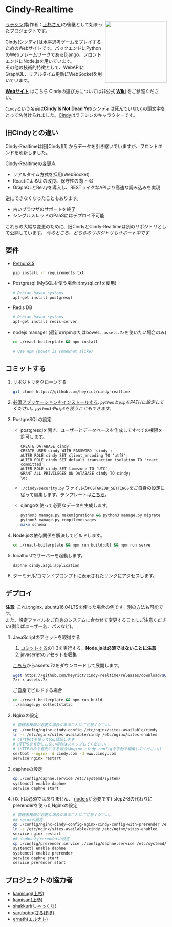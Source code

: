 Cindy-Realtime
==============
<img align="right" height="192" width="192" src="https://github.com/heyrict/cindy-realtime/blob/master/react-boilerplate/app/images/icon-192x192.png" />

[ラテシン](http://sui-hei.net)(製作者：[上杉さん](http://sui-hei.net/mondai/profile/1))の後継として始まったプロジェクトです。

Cindy(シンディ)は水平思考ゲームをプレイするためのWebサイトです。バックエンドにPythonのWebフレームワークであるDjango、フロントエンドにNode.jsを用いています。  
その他の技術的特徴として、WebAPIにGraphQL、リアルタイム更新にWebSocketを用いています。

**[Webサイト](https://www.cindythink.com/ja/)** はこちら
Cindyの遊び方については非公式 **[Wiki](https://wiki3.jp/cindy-lat)** をご参照ください。

`Cindy`という名前は**Cindy Is Not Dead Yet**(シンディは死んでいない)の頭文字をとって名付けられました。[Cindy](http://sui-hei.net/app/webroot/pukiwiki/index.php?%E3%82%B7%E3%83%B3%E3%83%87%E3%82%A3)はラテシンのキャラクターです。

旧Cindyとの違い
-------------------------
Cindy-Realtimeは旧[Cindy][1] からデータを引き継いでいますが、フロントエンドを刷新しました。

Cindy-Realtimeの変更点

- リアルタイム方式を採用(WebSocket)
- ReactによるUIの改良、保守性の向上 :smile:
- GraphQLとRelayを導入し、RESTライクなAPIより高速な読み込みを実現

逆にできなくなったこともあります。

- 古いブラウザのサポートを終了
- シングルスレッドのPaaSにはデプロイ不可能

これらの大幅な変更のために、旧CindyとCindy-Realtimeは別のリポジトリとして公開しています。
*今のところ、どちらのリポジトリもサポート中です*

要件
-----------
- [Python3.5](http://www.python.org)

    ```bash
    pip install -r requirements.txt
    ```
- Postgresql (MySQLを使う場合はmysql.cnfを使用)

    ```bash
    # Debian-based systems
    apt-get install postgresql
    ```

- Redis DB

    ```bash
    # Debian-based systems
    apt-get install redis-server
    ```

- nodejs manager (最新のnpmまたはbower、`assets.7z`を使いたい場合のみ)

    ```bash
    cd ./react-boilerplate && npm install

    # Use npm (bower is somewhat alike)
    ```

コミットする
-------
1. リポジトリをクローンする

    ```bash
    git clone https://github.com/heyrict/cindy-realtime
    ```

2. [必須アプリケーションをインストールする](#要件).
    *`python`と`pip`をPATHに設定してください。`python3`や`pip3`を使うこともできます。*
3. PostgreSQLの設定
    - postgresqlを開き、ユーザーとデータベースを作成してすべての権限を許可します。

      ```postgresql
      CREATE DATABASE cindy;
      CREATE USER cindy WITH PASSWORD 'cindy';
      ALTER ROLE cindy SET client_encoding TO 'utf8';
      ALTER ROLE cindy SET default_transaction_isolation TO 'react committed';
      ALTER ROLE cindy SET timezone TO 'UTC';
      GRANT ALL PRIVILEGES ON DATABASE cindy TO cindy;
      \q;
      ```
    - `./cindy/security.py` ファイルの`POSTGREDB_SETTINGS`をご自身の設定に従って編集します。テンプレートは[こちら](./cindy/security.py.template)。

    - djangoを使って必要なデータを生成します。

      ```bash
      python3 manage.py makemigrations && python3 manage.py migrate
      python3 manage.py compilemessages
      make schema
      ```

4. Node.jsの依存関係を解決してビルドします。

   ```bash
   cd ./react-boilerplate && npm run build:dll && npm run serve
   ```

5. localhostでサーバーを起動します。

   ```bash
   daphne cindy.asgi:application
   ```

6. ターミナル/コマンドプロンプトに表示されたリンクにアクセスします。


デプロイ
------
**注意**: これはnginx, ubuntu16.04LTSを使った場合の例です。別の方法も可能です。  
また、設定ファイルをご自身のシステムに合わせて変更することにご注意ください(例えばユーザー名、パスなど)。

1. JavaScriptのアセットを取得する

    1. [コミットする](#コミットする)の1-3を実行する。**Node.jsは必須ではないことに注意**
    2. javascriptのアセットを収集
     
      [こちら](https://github.com/heyrict/cindy-realtime/releases)からassets.7zをダウンロードして展開します。

      ```bash
      wget https://github.com/heyrict/cindy-realtime/releases/download/$CINDY_VERSION/assets.7z
      7zr x assets.7z
      ```

      ご自身でビルドする場合
      
      ```bash
      cd ./react-boilerplate && npm run build
      ../manage.py collectstatic
      ```

2. Nginxの設定

   ```bash
   # 管理者権限が必要な場合があることにご注意ください。
   cp ./config/nginx-cindy-config /etc/nginx/sites-available/cindy
   ln -s /etc/nginx/sites-available/cindy /etc/nginx/sites-enabled
   # certbotを使ってSSL認証します
   # HTTPSを有効にしない場合はスキップしてください。
   # (HTTPのみを有効にする場合はnginx-cindy-configを手動で編集してください。)
   certbot --nginx -d cindy.com -d www.cindy.com
   service nginx restart
   ```

3. daphneの設定

   ```bash
   cp ./config/daphne.service /etc/systemd/system/
   systemctl enable daphne
   service daphne start
   ```

4. (以下は必須ではありません、 [nodejs](#要件)が必要です) step2-3の代わりにprerenderを使ったNginxの設定

   ```bash
   # 管理者権限が必要な場合があることにご注意ください。
   ## nginxの設定
   cp ./config/nginx-cindy-config-nginx-cindy-config-with-prerender /etc/nginx/sites-available/cindy
   ln -s /etc/nginx/sites-available/cindy /etc/nginx/sites-enabled
   service nginx restart
   ## daphneとprerenderの設定
   cp ./config/prerender.service ./config/daphne.service /etc/systemd/system/
   systemctl enable daphne
   systemctl enable prerender
   service daphne start
   service prerender start
   ```

プロジェクトの協力者
------------
- [kamisugi(上杉)](http://sui-hei.net/mondai/profile/1)
- [kamisan(上参)](https://github.com/pb10001)
- [shakkuri(しゃっくり)](http://sui-hei.net/mondai/profile/11752)
- [sarubobo(さるぼぼ)](http://sui-hei.net/mondai/profile/6664)
- [ernath(エルナト)](http://sui-hei.net/mondai/profile/15741)
